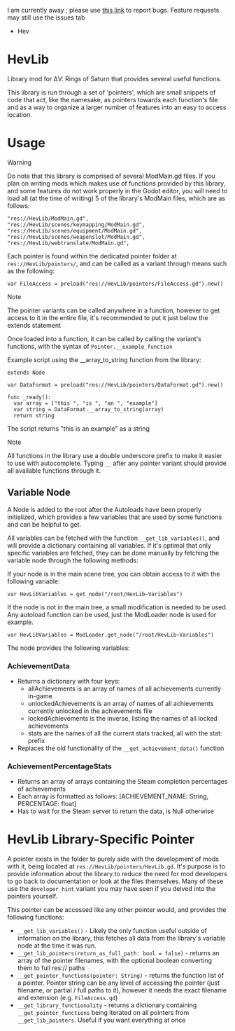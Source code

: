 I am currently away ; please use [this link](https://forms.gle/vUoarawnYjy3hXJi9) to report bugs. Feature requests may still use the issues tab
- Hev

# HevLib
Library mod for ΔV: Rings of Saturn that provides several useful functions.

This library is run through a set of 'pointers', which are small snippets of code that act, like the namesake, as pointers towards each function's file and as a way to organize a larger number of features into an easy to access location.

# Usage
> [!WARNING]
> Do note that this library is comprised of several ModMain.gd files. If you plan on writing mods which makes use of functions provided by this library, and some features do not work properly in the Godot editor, you will need to load all (at the time of writing) 5 of the library's ModMain files, which are as follows:
> ```
> "res://HevLib/ModMain.gd",
> "res://HevLib/scenes/keymapping/ModMain.gd",
> "res://HevLib/scenes/equipment/ModMain.gd",
> "res://HevLib/scenes/weaponslot/ModMain.gd",
> "res://HevLib/webtranslate/ModMain.gd",
> ```

Each pointer is found within the dedicated pointer folder at `res://HevLib/pointers/`, and can be called as a variant through means such as the following:
```
var FileAccess = preload("res://HevLib/pointers/FileAccess.gd").new()
```
> [!NOTE]
> The pointer variants can be called anywhere in a function, however to get access to it in the entire file, it's recommended to put it just below the extends statement

Once loaded into a function, it can be called by calling the variant's functions, with the syntax of `Pointer.__example_function`

Example script using the __array_to_string function from the library:
```
extends Node

var DataFormat = preload("res://HevLib/pointers/DataFormat.gd").new()

func _ready():
  var array = ["this ", "is ", "an ", "example"]
  var string = DataFormat.__array_to_string(array)
  return string
```
The script returns "this is an example" as a string

> [!NOTE]
> All functions in the library use a double underscore prefix to make it easier to use with autocomplete. Typing `__` after any pointer variant should provide all available functions through it.

## Variable Node
A Node is added to the root after the Autoloads have been properly initialized, which provides a few variables that are used by some functions and can be helpful to get.

All variables can be fetched with the function `__get_lib_variables()`, and will provide a dictionary containing all variables. If it's optimal that only specific variables are fetched, they can be done manually by fetching the variable node through the following methods:

If your node is in the main scene tree, you can obtain access to it with the following variable:
```
var HevLibVariables = get_node("/root/HevLib~Variables")
```

If the node is not in the main tree, a small modification is needed to be used. Any autoload function can be used, just the ModLoader node is used for example. 
```
var HevLibVariables = ModLoader.get_node("/root/HevLib~Variables")
```

The node provides the following variables:
### AchievementData

* Returns a dictionary with four keys:
  * allAchievements is an array of names of all achievements currently in-game
  * unlockedAchievements is an array of names of all achievements currently unlocked in the achievements file
  * lockedAchievements is the inverse, listing the names of all locked achievements
  * stats are the names of all the current stats tracked, all with the stat: prefix
* Replaces the old functionality of the `__get_achievement_data()` function

### AchievementPercentageStats

* Returns an array of arrays containing the Steam completion percentages of achievements
* Each array is formatted as follows: [ACHIEVEMENT_NAME: String, PERCENTAGE: float]
* Has to wait for the Steam server to return the data, is Null otherwise

# HevLib Library-Specific Pointer

A pointer exists in the folder to purely aide with the development of mods with it, being located at `res://HevLib/pointers/HevLib.gd`. It's purpose is to provide information about the library to reduce the need for mod developers to go back to documentation or look at the files themselves. Many of these use the `developer_hint` variant you may have seen if you delved into the pointers yourself.

This pointer can be accessed like any other pointer would, and provides the following functions:
* `__get_lib_variables()` - Likely the only function useful outside of information on the library, this fetches all data from the library's variable node at the time it was run.
* `__get_lib_pointers(return_as_full_path: bool = false)` - returns an array of the pointer filenames, with the optional boolean converting them to full res:// paths
* `__get_pointer_functions(pointer: String)` - returns the function list of a pointer. Pointer string can be any level of accessing the pointer (just filename, or partial / full paths to it), however it needs the exact filename and extension (e.g. `FileAccess.gd`)
* `__get_library_functionality` - returns a dictionary containing `__get_pointer_functions` being iterated on all pointers from `__get_lib_pointers`. Useful if you want everything at once
